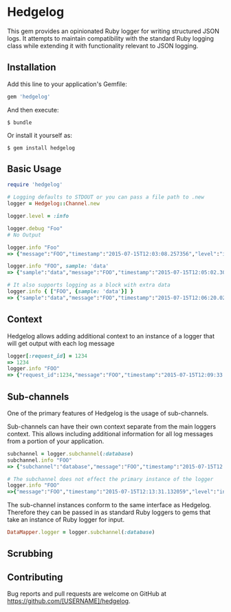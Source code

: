 # Hedgelog

This gem provides an opinionated Ruby logger for writing structured JSON logs. It attempts to maintain compatibility with the standard Ruby logging class while extending it with functionality relevant to JSON logging.

## Installation

Add this line to your application's Gemfile:

```ruby
gem 'hedgelog'
```

And then execute:

    $ bundle

Or install it yourself as:

    $ gem install hedgelog

## Basic Usage

```ruby
require 'hedgelog'

# Logging defaults to STDOUT or you can pass a file path to .new
logger = Hedgelog::Channel.new

logger.level = :info

logger.debug "Foo"
# No Output

logger.info "Foo"
=> {"message":"FOO","timestamp":"2015-07-15T12:03:08.257356","level":"info"}

logger.info "FOO", sample: 'data'
=> {"sample":"data","message":"FOO","timestamp":"2015-07-15T12:05:02.302202","level":"info"}

# It also supports logging as a block with extra data
logger.info { ["FOO", {sample: 'data'}] }
=> {"sample":"data","message":"FOO","timestamp":"2015-07-15T12:06:20.026807","level":"info"}
```

## Context

Hedgelog allows adding additional context to an instance of a logger that will get output with each log message

```ruby
logger[:request_id] = 1234
=> 1234
logger.info "FOO"
=> {"request_id":1234,"message":"FOO","timestamp":"2015-07-15T12:09:33.129984","level":"info"}
```

## Sub-channels

One of the primary features of Hedgelog is the usage of sub-channels.

Sub-channels can have their own context separate from the main loggers context. This allows including additional information for all log messages from a portion of your application.

```ruby
subchannel = logger.subchannel(:database)
subchannel.info "FOO"
=> {"subchannel":"database","message":"FOO","timestamp":"2015-07-15T12:12:39.147210","level":"info"}

# The subchannel does not effect the primary instance of the logger
logger.info "FOO"
=>{"message":"FOO","timestamp":"2015-07-15T12:13:31.132059","level":"info"}
```

The sub-channel instances conform to the same interface as Hedgelog. Therefore they can be passed in as standard Ruby loggers to gems that take an instance of Ruby logger for input.

```ruby
DataMapper.logger = logger.subchannel(:database)
```

## Scrubbing

## Contributing

Bug reports and pull requests are welcome on GitHub at https://github.com/[USERNAME]/hedgelog.

